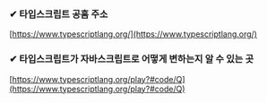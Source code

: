 ### ✔ 타입스크립트 공홈 주소 
[https://www.typescriptlang.org/](https://www.typescriptlang.org/)

### ✔ 타입스크립트가 자바스크립트로 어떻게 변하는지 알 수 있는 곳
[https://www.typescriptlang.org/play?#code/Q](https://www.typescriptlang.org/play?#code/Q)   
    
